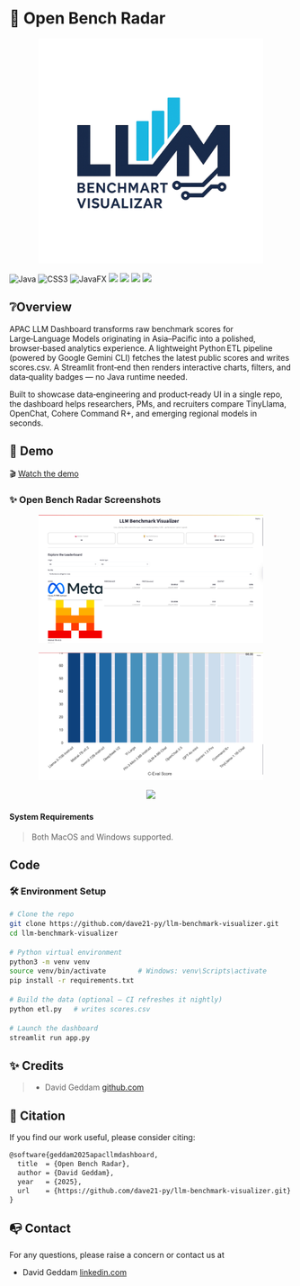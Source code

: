 # 📡  Open Bench Radar

<p align="center">
<img src="logo.png"
width="400">
</p>

  ![Java](https://img.shields.io/badge/java-%23ED8B00.svg?style=for-the-badge&logo=openjdk&logoColor=white) ![CSS3](https://img.shields.io/badge/css3-%231572B6.svg?style=for-the-badge&logo=css3&logoColor=white) ![JavaFX](https://img.shields.io/badge/javafx-%23FF0000.svg?style=for-the-badge&logo=javafx&logoColor=white) <img src="https://img.shields.io/badge/-HuggingFace-FDEE21?style=for-the-badge&logo=HuggingFace&logoColor=black" /> <img src="https://img.shields.io/badge/gradle-02303A?style=for-the-badge&logo=gradle&logoColor=white" /> <img src="https://img.shields.io/badge/Visual_Studio_Code-0078D4?style=for-the-badge&logo=visual%20studio%20code&logoColor=white" /> <img src="https://img.shields.io/badge/GIT-E44C30?style=for-the-badge&logo=git&logoColor=white" />  


## ❔Overview

APAC LLM Dashboard transforms raw benchmark scores for Large‑Language Models originating in Asia–Pacific into a polished, browser‑based analytics experience. A lightweight Python ETL pipeline (powered by Google Gemini CLI) fetches the latest public scores and writes scores.csv. A Streamlit front‑end then renders interactive charts, filters, and data‑quality badges — no Java runtime needed.

Built to showcase data‑engineering and product‑ready UI in a single repo, the dashboard helps researchers, PMs, and recruiters compare TinyLlama, OpenChat, Cohere Command R+, and emerging regional models in seconds.


## 👀 Demo

🎬 [Watch the demo]()


### ✨ Open Bench Radar Screenshots

<p align="center">
<img src="demo1.png"
width="400">
</p>
<p align="center">
<img src="demo2.png"
width="400">
</p>
<p align="center">
<img src="demo3.png"
width="400">
</p>


#### System Requirements

> Both MacOS and Windows supported.


## Code

### 🛠️ Environment Setup

```bash
# Clone the repo
git clone https://github.com/dave21-py/llm-benchmark-visualizer.git
cd llm-benchmark-visualizer

# Python virtual environment
python3 -m venv venv
source venv/bin/activate        # Windows: venv\Scripts\activate
pip install -r requirements.txt

# Build the data (optional – CI refreshes it nightly)
python etl.py   # writes scores.csv

# Launch the dashboard
streamlit run app.py

```

## ✨ Credits

> + David Geddam [github.com](https://github.com/dave21-py)


## 🚀 Citation

If you find our work useful, please consider citing:

```
@software{geddam2025apacllmdashboard,
  title  = {Open Bench Radar},
  author = {David Geddam},
  year   = {2025},
  url    = {https://github.com/dave21-py/llm-benchmark-visualizer.git}
}
```

## 📭 Contact

For any questions, please raise a concern or contact us at
+ David Geddam [linkedin.com](https://www.linkedin.com/in/david-geddam/)
